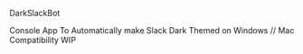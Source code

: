 DarkSlackBot

Console App To Automatically make Slack Dark Themed on Windows // 
Mac Compatibility WIP

